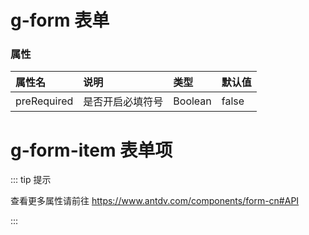 # g-form 表单

### 属性

| 属性名          | 说明                 | 类型                 | 默认值                 |
| :-------------- | :------------------- | :------------------- | :------------------- |
| preRequired     | 是否开启必填符号      | Boolean    | false        |

# g-form-item 表单项


::: tip 提示

查看更多属性请前往 https://www.antdv.com/components/form-cn#API

:::
